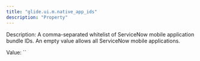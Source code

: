 ```yaml
---
title: "glide.ui.m.native_app_ids"
description: "Property"
---
```


Description: A comma-separated whitelist of ServiceNow mobile application bundle IDs. An empty value allows all ServiceNow mobile applications.

Value: ``